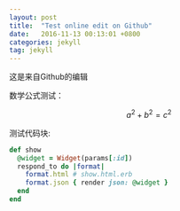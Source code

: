 ```yaml
---
layout: post
title:  "Test online edit on Github"
date:   2016-11-13 00:13:01 +0800
categories: jekyll
tag: jekyll
---
```


这是来自Github的编辑  

数学公式测试：

$$a^2 + b^2 = c^2$$

测试代码块:  
``` ruby
def show
  @widget = Widget(params[:id])
  respond_to do |format|
    format.html # show.html.erb
    format.json { render json: @widget }
  end
end
```
